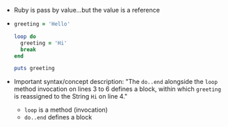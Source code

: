 - Ruby is pass by value...but the value is a reference

- ```ruby
  greeting = 'Hello'
  
  loop do
    greeting = 'Hi'
    break
  end
  
  puts greeting
  ```

- Important syntax/concept description: "The `do..end` alongside the `loop` method invocation on lines 3 to 6 defines a block, within which `greeting` is reassigned to the String `Hi` on line 4."

  - `loop` is a method (invocation)
  - `do..end` defines a block 